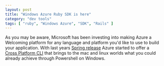 ```yaml
---
layout: post
title: "Windows Azure Ruby SDK is here"
category: "dev tools"
tags: [ "ruby", "Windows Azure", "SDK", "Rails" ]
---
```


As you may be aware, Microsoft has been investing into making Azure a Welcoming platform for any language and platform you'd like to use to build your application. With last years [Spring release](http://weblogs.asp.net/scottgu/archive/2012/06/07/meet-the-new-windows-azure.aspx) Azure started to offer a [Cross Platform CLI](http://www.windowsazure.com/en-us/downloads/) that brings to the mac and linux worlds what you could already achieve through Powershell on Windows.